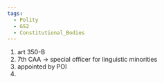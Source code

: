 ```yaml
---
tags:
  - Polity
  - GS2
  - Constitutional_Bodies
---
```

1. art 350-B
2. 7th CAA -> special officer for linguistic minorities
3. appointed by POI
4. 
